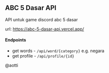
## ABC 5 Dasar API
API untuk game discord abc 5 dasar

url: https://abc-5-dasar-api.vercel.app/

#### Endpoints
- get words - `/api/word/{category}` e.g. negara
- get profile - `/api/profile/{id}` 

@aotti